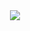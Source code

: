 <div align=center><img src="https://github.com/cancerts/study-blockchain-referrence/raw/master/books/商业区块链：开启加密经济新时代/Shang Ye Qu Kuai Lian _Kai Qi Jia Mi Jing Ji Xin Shi Dai/01.jpg" /></div>